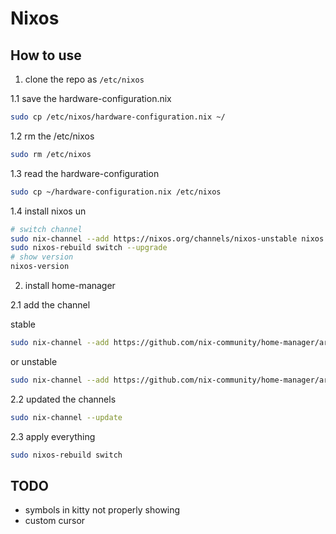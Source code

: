 # Nixos

## How to use

1. clone the repo as `/etc/nixos`

1.1 save the hardware-configuration.nix

```sh
sudo cp /etc/nixos/hardware-configuration.nix ~/
```

1.2 rm the /etc/nixos

```sh
sudo rm /etc/nixos
```

1.3 read the hardware-configuration

```sh
sudo cp ~/hardware-configuration.nix /etc/nixos
```

1.4 install nixos un

```sh
# switch channel
sudo nix-channel --add https://nixos.org/channels/nixos-unstable nixos
sudo nixos-rebuild switch --upgrade
# show version
nixos-version
```

2. install home-manager

2.1 add the channel

stable

```sh
sudo nix-channel --add https://github.com/nix-community/home-manager/archive/release-<NIX-OS-VERSION>.tar.gz home-manager
```

or unstable

```sh
sudo nix-channel --add https://github.com/nix-community/home-manager/archive/master.tar.gz home-manager
```

2.2 updated the channels

```sh
sudo nix-channel --update
```

2.3 apply everything

```sh
sudo nixos-rebuild switch
```

## TODO

- symbols in kitty not properly showing
- custom cursor
